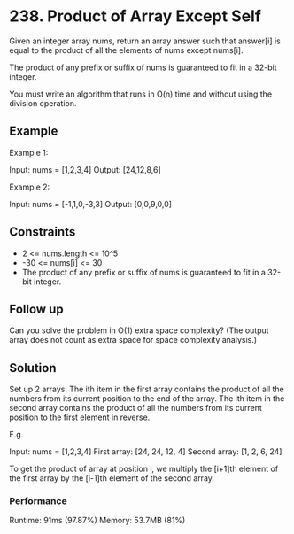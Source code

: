 # 238. Product of Array Except Self

Given an integer array nums, return an array answer such that answer[i] is equal to the product of all the elements of nums except nums[i].

The product of any prefix or suffix of nums is guaranteed to fit in a 32-bit integer.

You must write an algorithm that runs in O(n) time and without using the division operation.

## Example

Example 1:

Input: nums = [1,2,3,4]
Output: [24,12,8,6]

Example 2:

Input: nums = [-1,1,0,-3,3]
Output: [0,0,9,0,0]

## Constraints

- 2 <= nums.length <= 10^5
- -30 <= nums[i] <= 30
- The product of any prefix or suffix of nums is guaranteed to fit in a 32-bit integer.

## Follow up

Can you solve the problem in O(1) extra space complexity? (The output array does not count as extra space for space complexity analysis.)

## Solution

Set up 2 arrays. The ith item in the first array contains the product of all the numbers from its current position to the end of the array. The ith item in the second array contains the product of all the numbers from its current position to the first element in reverse.

E.g.

Input: nums = [1,2,3,4]
First array: [24, 24, 12, 4]
Second array: [1, 2, 6, 24]

To get the product of array at position i, we multiply the [i+1]th element of the first array by the [i-1]th element of the second array.

### Performance

Runtime: 91ms (97.87%)
Memory: 53.7MB (81%)
